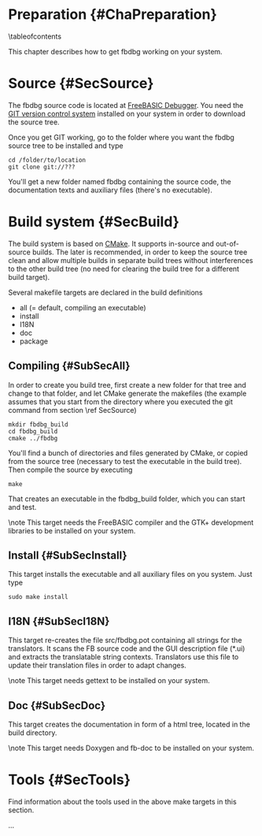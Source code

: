 Preparation {#ChaPreparation}
===========
\tableofcontents

This chapter describes how to get fbdbg working on your system.


Source {#SecSource}
======

The fbdbg source code is located at [FreeBASIC
Debugger](http://git.com). You need the [GIT version control
system](https://git.wiki.kernel.org/index.php/Installation) installed
on your system in order to download the source tree.

Once you get GIT working, go to the folder where you want the fbdbg
source tree to be installed and type

~~~{.sh}
cd /folder/to/location
git clone git://???
~~~

You'll get a new folder named fbdbg containing the source code, the
documentation texts and auxiliary files (there's no executable).


Build system {#SecBuild}
============

The build system is based on [CMake](http://www.cmake.org). It supports
in-source and out-of-source builds. The later is recommended, in order
to keep the source tree clean and allow multiple builds in separate
build trees without interferences to the other build tree (no need for
clearing the build tree for a different build target).

Several makefile targets are declared in the build definitions

- all (= default, compiling an executable)
- install
- I18N
- doc
- package


Compiling {#SubSecAll}
---------

In order to create you build tree, first create a new folder for that
tree and change to that folder, and let CMake generate the makefiles
(the example assumes that you start from the directory where you
executed the git command from section \ref SecSource)

~~~{.sh}
mkdir fbdbg_build
cd fbdbg_build
cmake ../fbdbg
~~~

You'll find a bunch of directories and files generated by CMake, or
copied from the source tree (necessary to test the executable in the
build tree). Then compile the source by executing

~~~{.sh}
make
~~~

That creates an executable in the fbdbg_build folder, which you can
start and test.

\note This target needs the FreeBASIC compiler and the GTK+ development
      libraries to be installed on your system.


Install {#SubSecInstall}
-------

This target installs the executable and all auxiliary files on you
system. Just type

~~~{.sh}
sudo make install
~~~


I18N {#SubSecI18N}
----

This target re-creates the file src/fbdbg.pot containing all strings
for the translators. It scans the FB source code and the GUI
description file (*.ui) and extracts the translatable string contexts.
Translators use this file to update their translation files in order to
adapt changes.

\note This target needs gettext to be installed on your system.


Doc {#SubSecDoc}
---

This target creates the documentation in form of a html tree, located
in the build directory.

\note This target needs Doxygen and fb-doc to be installed on your
      system.


Tools {#SecTools}
=====

Find information about the tools used in the above make targets in this
section.


...
